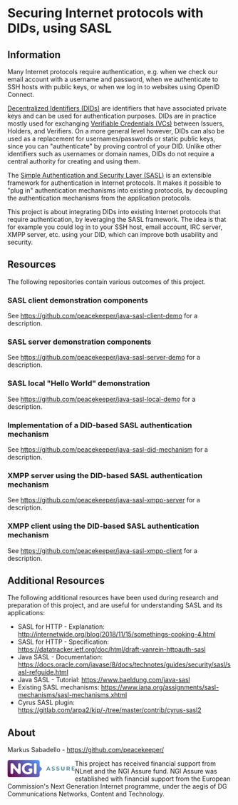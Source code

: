 # Securing Internet protocols with DIDs, using SASL

## Information

Many Internet protocols require authentication, e.g. when we check our email account with a username
and password, when we authenticate to SSH hosts with public keys, or when we log in to websites
using OpenID Connect.

[Decentralized Identifiers (DIDs)](https://www.w3.org/TR/did-core/) are identifiers that have
associated private keys
and can be used for authentication purposes. DIDs are in practice mostly used for exchanging
[Verifiable Credentials (VCs)](https://www.w3.org/TR/vc-data-model-2.0/) between Issuers, Holders, and Verifiers.
On a more general level however, DIDs can also be used as a replacement for usernames/passwords or static public keys,
since you can "authenticate" by proving control of your DID. Unlike other identifiers such as usernames
or domain names, DIDs do not require a central authority for creating and using them.

The [Simple Authentication and Security Layer (SASL)](https://www.rfc-editor.org/rfc/rfc4422.html) is an extensible
framework for authentication in Internet protocols. It makes it possible to "plug in" authentication mechanisms into
existing protocols, by decoupling the authentication mechanisms from the application protocols.

This project is about integrating DIDs into existing Internet protocols that require
authentication, by leveraging the SASL framework. The idea is that for example you could log in to your SSH host,
email account, IRC server, XMPP server, etc. using your DID, which can improve both usability and security.

## Resources

The following repositories contain various outcomes of this project.

### SASL client demonstration components

See https://github.com/peacekeeper/java-sasl-client-demo for a description.

### SASL server demonstration components

See https://github.com/peacekeeper/java-sasl-server-demo for a description.

### SASL local "Hello World" demonstration

See https://github.com/peacekeeper/java-sasl-local-demo for a description.

### Implementation of a DID-based SASL authentication mechanism

See https://github.com/peacekeeper/java-sasl-did-mechanism for a description.

### XMPP server using the DID-based SASL authentication mechanism

See https://github.com/peacekeeper/java-sasl-xmpp-server for a description.

### XMPP client using the DID-based SASL authentication mechanism

See https://github.com/peacekeeper/java-sasl-xmpp-client for a description.

## Additional Resources

The following additional resources have been used during research and preparation of this project, and are useful
for understanding SASL and its applications:

- SASL for HTTP - Explanation: http://internetwide.org/blog/2018/11/15/somethings-cooking-4.html
- SASL for HTTP - Specification: https://datatracker.ietf.org/doc/html/draft-vanrein-httpauth-sasl
- Java SASL - Documentation: https://docs.oracle.com/javase/8/docs/technotes/guides/security/sasl/sasl-refguide.html
- Java SASL - Tutorial: https://www.baeldung.com/java-sasl
- Existing SASL mechanisms: https://www.iana.org/assignments/sasl-mechanisms/sasl-mechanisms.xhtml
- Cyrus SASL plugin: https://gitlab.com/arpa2/kip/-/tree/master/contrib/cyrus-sasl2

## About

Markus Sabadello - https://github.com/peacekeeper/

<img align="left" height="40" src="https://github.com/peacekeeper/did-based-sasl/blob/main/docs/logo-ngi-assure.png?raw=true">

This project has received financial support from NLnet and the NGI Assure fund. NGI Assure was established with
financial support from the European Commission's Next Generation Internet programme, under the aegis of DG
Communications Networks, Content and Technology.

